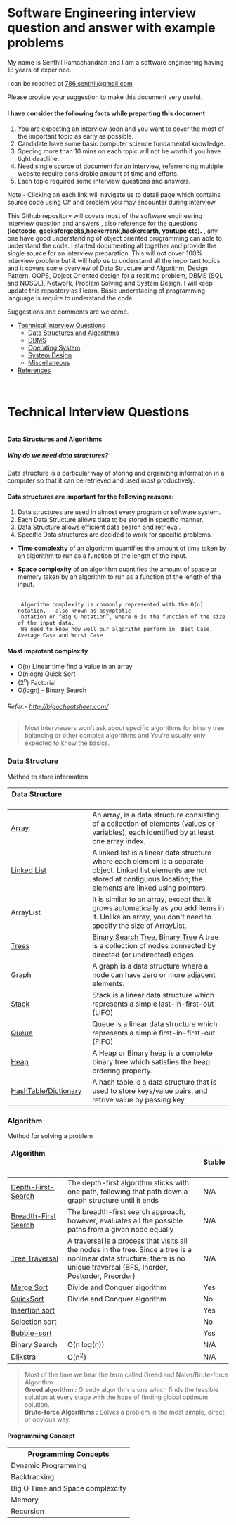 # Software Engineering interview question and answer with example problems

My name is Senthil Ramachandran and I am a software engineering having 13 years of experince.

I can be reached at 786.senthil@gmail.com

Please provide your suggestion to make this document very useful.

#### I have consider the following facts while preparting this document
1. You are expecting an interview soon and you want to cover the most of the important topic as early as possible.
2. Candidate have some basic computer science fundamental knowledge.
3. Speding more than 10 mins on each topic will not be worth if you have tight deadline.
4. Need single source of document for an interview, referrencing multiple website require considrable amount of time and efforts. 
5. Each topic required some interview questions and answers. 

Note:- Clicking on each link will navigate us to detail page which contains source code using C# and problem you may encounter during interview


This Github repository will covers most of the software engineering interview  question and answers , also reference for the questions <b> (leetcode, geeksforgeeks,hackerrank,hackerearth, youtupe etc).</b> , any one have good understanding of object oriented programming  can able to understand the code. I started documenting all together and provide the single source for an interview preparation. This will not cover 100% interview problem but it will help us to understand all the important topics and it covers some overview of Data Structure and Algorithm, Design Pattern, OOPS, Object Oriented design for a realtime problem, DBMS (SQL and NOSQL), Network, Problem Solving and System Design. I will keep update this repostory as I learn. Basic understading of programming language is require to understand the code.

Suggestions and comments are welcome. 

* [Technical Interview Questions](#tech)
   * [Data Structures and Algorithms](#dsalg)
   * [DBMS](#dbms)
   * [Operating System](#os)
   * [System Design](#design)
   * [Miscellaneous](#misc)
* [References](#ref)
<br/>
<h1> <b name="tech">Technical Interview Questions</b> </h1>
 <br/>
 <b name="dsalg">Data Structures and Algorithms</b>
 <p> 
  <h5>Why do we need data structures? </h5>
Data structure is a particular way of storing and organizing information in a computer so that it can be retrieved and used most productively.

#### Data structures are important for the following reasons:

1. Data structures are used in almost every program or software system.
2. Each Data Structure allows data to be stored in specific manner.
3. Data Structure allows efficient data search and retrieval.
4. Specific Data structures are decided to work for specific problems.
 </p>



  - <b>Time complexity</b> of an algorithm quantifies the amount of time taken by an algorithm to run as a function of the length of the input.
  - <b>Space complexity</b> of an algorithm quantifies the amount of space or memory taken by an algorithm to run as a function of the length of the input.<br/><br>
    
         Algorithm complexity is commonly represented with the O(n) notation, - also known as asymptotic 
         notation or “Big O notation”, where n is the function of the size of the input data. 
         We need to know how well our algorithm perform in  Best Case, Average Case and Worst Case 
         
 #### Most improtant complexity 
   - O(n) Linear time find a value in an array 
   - O(nlogn) Quick Sort
   - (2<sup>n</sup>) Factorial 
   - O(logn) - Binary Search
           
   ###### Refer:- http://bigocheatsheet.com/

  > Most interviewers won't ask about specific algorithms for binary tree balancing or 
     other complex algorithms and You're usually only expected to know the basics.
 
### Data Structure
Method to store information

| Data Structure &nbsp; &nbsp; &nbsp; &nbsp; &nbsp; &nbsp; &nbsp; &nbsp; &nbsp; &nbsp; &nbsp; |  | 
| --------- | -------------------------------------------- | 
| [Array](https://github.com/senthil338/coding_interview/tree/master/CodingPractice/CodingPractice/DataStructure/Array) | An array, is a data structure consisting of a collection of elements (values or variables), each identified by at least one array index. |	
| [Linked List](https://github.com/senthil338/coding_interview/tree/master/CodingPractice/CodingPractice/DataStructure/LinkedList) | A linked list is a linear data structure where each element is a separate object. Linked list elements are not stored at contiguous location; the elements are linked using pointers. |	
| ArrayList | It is similar to an array, except that it grows automatically as you add items in it. Unlike an array, you don't need to specify the size of ArrayList. |	
| [Trees](https://github.com/senthil338/coding_interview/tree/master/CodingPractice/CodingPractice/DataStructure/Trees) | [Binary Search Tree](https://github.com/senthil338/coding_interview/blob/master/CodingPractice/CodingPractice/DataStructure/Trees/README.MD#binarytree), [Binary Tree](https://github.com/senthil338/coding_interview/blob/master/CodingPractice/CodingPractice/DataStructure/Trees/README.MD#binarytree) A tree is a collection of nodes connected by directed (or undirected) edges |	
| [Graph](https://github.com/senthil338/coding_interview/tree/master/CodingPractice/CodingPractice/GraphAlgorithm) | A graph is a data structure where a node can have zero or more adjacent elements. |	
| [Stack](https://github.com/senthil338/coding_interview/tree/master/CodingPractice/CodingPractice/DataStructure/Stack)  | Stack is a linear data structure which represents a simple last-in-first-out (LIFO) |	
| [Queue](https://github.com/senthil338/coding_interview/tree/master/CodingPractice/CodingPractice/DataStructure/Queue) | Queue is a linear data structure which represents a simple first-in-first-out (FIFO)  |	
| [Heap](https://github.com/senthil338/coding_interview/blob/master/CodingPractice/CodingPractice/DataStructure/Heap/README.MD)  | A Heap or Binary heap is a complete binary tree which satisfies the heap ordering property. |	
| [HashTable/Dictionary](https://github.com/senthil338/coding_interview/blob/master/CodingPractice/CodingPractice/DataStructure/HashTable/README.MD) | A hash table is a data structure that is used to store keys/value pairs, and retrive value by passing key |	

### Algorithm
Method for solving a problem

| Algorithm &nbsp; &nbsp; &nbsp; &nbsp; &nbsp; &nbsp; &nbsp; &nbsp; &nbsp; &nbsp; &nbsp; &nbsp; &nbsp; &nbsp; &nbsp; &nbsp; &nbsp; &nbsp; &nbsp; &nbsp; &nbsp; &nbsp; |   | Stable |
| --- | --- |  --- | 
| [Depth-First-Search](https://github.com/senthil338/coding_interview/blob/master/CodingPractice/CodingPractice/GraphAlgorithm/README.md#dfs)	| The depth-first algorithm sticks with one path, following that path down a graph structure until it ends | N/A	|
| [Breadth-First Search](https://github.com/senthil338/coding_interview/blob/master/CodingPractice/CodingPractice/GraphAlgorithm/README.md#dfs) |	The breadth-first search approach, however, evaluates all the possible paths from a given node equally |	N/A |
| [Tree Traversal](https://github.com/senthil338/coding_interview/blob/master/CodingPractice/CodingPractice/DataStructure/Trees/README.MD#traversals) | A traversal is a process that visits all the nodes in the tree. Since a tree is a nonlinear data structure, there is no unique traversal (BFS, Inorder, Postorder, Preorder) | N/A |
| [Merge Sort](https://github.com/senthil338/coding_interview/tree/master/CodingPractice/CodingPractice/SortingAlgorithm)  |	Divide and Conquer algorithm  | Yes |
| [QuickSort](https://github.com/senthil338/coding_interview/tree/master/CodingPractice/CodingPractice/SortingAlgorithm) | Divide and Conquer algorithm  |	No |
| [Insertion sort](https://github.com/senthil338/coding_interview/tree/master/CodingPractice/CodingPractice/SortingAlgorithm) |	 |  Yes |
| [Selection sort](https://github.com/senthil338/coding_interview/tree/master/CodingPractice/CodingPractice/SortingAlgorithm) |	 | No |
| [Bubble-sort](https://github.com/senthil338/coding_interview/tree/master/CodingPractice/CodingPractice/SortingAlgorithm) |	 | Yes |
| Binary Search |	O(n log(n)) | N/A  |
| Dijkstra |	O(n<sup>2</sup>) | N/A |


 
  > Most of the time we hear the term called Greed and Naive/Brute-force Algorithm     
      **Greed algorithm :** Greedy algorithm is one which finds the feasible solution at every stage with 
      the hope of finding global optimum solution.       
      **Brute-force Algorithms :** Solves a problem in the most simple, direct, or obvious way.

#### Programming Concept 
<table>
<tr><th>Programming Concepts</th></tr>
<tr><td>Dynamic Programming</td></tr>
<tr><td>Backtracking</td></tr>
<tr><td>Big O Time and Space complexcity</td></tr>
<tr><td>Memory </td></tr>
<tr><td>Recursion</td></tr>

</table>






<p name="graph"></p>



